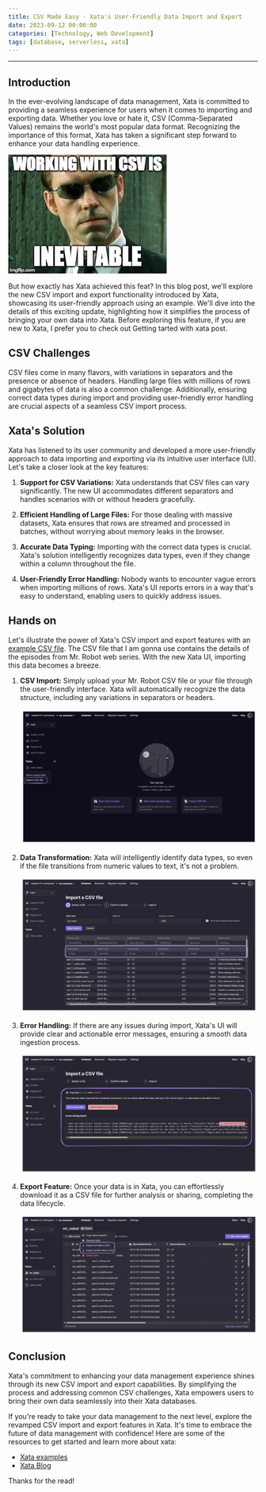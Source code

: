 ```yaml
---
title: CSV Made Easy - Xata's User-Friendly Data Import and Export
date: 2023-09-12 00:00:00
categories: [Technology, Web Development]
tags: [database, serverless, xata]
---
```


---

## Introduction

In the ever-evolving landscape of data management, Xata is committed to providing a seamless experience for users when it comes to importing and exporting data. Whether you love or hate it, CSV (Comma-Separated Values) remains the world's most popular data format. Recognizing the importance of this format, Xata has taken a significant step forward to enhance your data handling experience.

![CSV Meme](/assets/media/csv_is_inevitable_meme.jpg)

But how exactly has Xata achieved this feat? In this blog post, we'll explore the new CSV import and export functionality introduced by Xata, showcasing its user-friendly approach using an example. We'll dive into the details of this exciting update, highlighting how it simplifies the process of bringing your own data into Xata. Before exploring this feature, if you are new to Xata, I prefer you to check out Getting tarted with xata post. 

## CSV Challenges

CSV files come in many flavors, with variations in separators and the presence or absence of headers. Handling large files with millions of rows and gigabytes of data is also a common challenge. Additionally, ensuring correct data types during import and providing user-friendly error handling are crucial aspects of a seamless CSV import process.

## Xata's Solution

Xata has listened to its user community and developed a more user-friendly approach to data importing and exporting via its intuitive user interface (UI). Let's take a closer look at the key features:

1. **Support for CSV Variations:** Xata understands that CSV files can vary significantly. The new UI accommodates different separators and handles scenarios with or without headers gracefully.

2. **Efficient Handling of Large Files:** For those dealing with massive datasets, Xata ensures that rows are streamed and processed in batches, without worrying about memory leaks in the browser.

3. **Accurate Data Typing:** Importing with the correct data types is crucial. Xata's solution intelligently recognizes data types, even if they change within a column throughout the file.

4. **User-Friendly Error Handling:** Nobody wants to encounter vague errors when importing millions of rows. Xata's UI reports errors in a way that's easy to understand, enabling users to quickly address issues.

## Hands on

Let's illustrate the power of Xata's CSV import and export features with an [example CSV file](https://raw.githubusercontent.com/dotAadarsh/aadarsh-blog/refs/heads/main/assets/files/mr_robot.csv). The CSV file that I am gonna use contains the details of the episodes from Mr. Robot web series. With the new Xata UI, importing this data becomes a breeze.

1. **CSV Import:** Simply upload your Mr. Robot CSV file or your file through the user-friendly interface. Xata will automatically recognize the data structure, including any variations in separators or headers.

    ![Xata-DB-UI](/assets/media/xata-db-ui.png)

2. **Data Transformation:** Xata will intelligently identify data types, so even if the file transitions from numeric values to text, it's not a problem.

    ![Xata-CSV-import-details](/assets/media/xata-csv-import-details.png)

3. **Error Handling:** If there are any issues during import, Xata's UI will provide clear and actionable error messages, ensuring a smooth data ingestion process.

    ![Xata-CSV-import-error](/assets/media/xata-csv-import-error.png)

4. **Export Feature:** Once your data is in Xata, you can effortlessly download it as a CSV file for further analysis or sharing, completing the data lifecycle.

    ![xata-csv-export](/assets/media/xata-csv-export.png)

## Conclusion

Xata's commitment to enhancing your data management experience shines through its new CSV import and export capabilities. By simplifying the process and addressing common CSV challenges, Xata empowers users to bring their own data seamlessly into their Xata databases.

If you're ready to take your data management to the next level, explore the revamped CSV import and export features in Xata. It's time to embrace the future of data management with confidence! Here are some of the resources to get started and learn more about xata:

- [Xata examples](https://xata.io/docs/examples/intro)
- [Xata Blog](https://xata.io/blog)

Thanks for the read!
